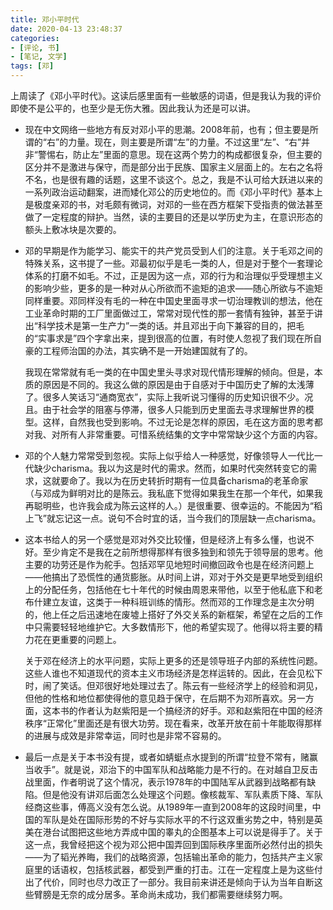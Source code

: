 ```yaml
---
title: 邓小平时代
date: 2020-04-13 23:48:37
categories: 
- [评论, 书]
- [笔记, 文学]
tags: [邓]
---
```


上周读了《邓小平时代》。这读后感里面有一些敏感的词语，但是我认为我的评价即使不是公平的，也至少是无伤大雅。因此我认为还是可以讲。

<!--more-->

- 现在中文网络一些地方有反对邓小平的思潮。2008年前，也有；但主要是所谓的“右”的力量。现在，则主要是所谓“左”的力量。不过这里“左”、“右”并非“警惕右，防止左”里面的意思。现在这两个势力的构成都很复杂，但主要的区分并不是激进与保守，而是部分出于民族、国家主义层面上的。左右之名将不名，也是很有趣的话题，这里不谈这个。总之，我是不认可给大跃进以来的一系列政治运动翻案，进而矮化邓公的历史地位的。而《邓小平时代》基本上是极度亲邓的书，对毛颇有微词，对邓的一些在西方框架下受指责的做法甚至做了一定程度的辩护。当然，读的主要目的还是以学历史为主，在意识形态的额头上敷冰块是次要的。

- 邓的早期是作为能学习、能实干的共产党员受到人们的注意。关于毛邓之间的特殊关系，这书提了一些。邓最初似乎是毛一类的人，但是对于整个一套理论体系的打磨不如毛。不过，正是因为这一点，邓的行为和治理似乎受理想主义的影响少些，更多的是一种对从心所欲而不逾矩的追求——随心所欲与不逾矩同样重要。邓同样没有毛的一种在中国史里面寻求一切治理教训的想法，他在工业革命时期的工厂里面做过工，常常对现代性的那一套情有独钟，甚至于讲出“科学技术是第一生产力”一类的话。并且邓出于向下兼容的目的，把毛的“实事求是”四个字拿出来，提到很高的位置，有时使人忽视了我们现在所自豪的工程师治国的办法，其实确不是一开始建国就有了的。 
  
  我现在常常就有毛一类的在中国史里头寻求对现代情形理解的倾向。但是，本质的原因是不同的。我这么做的原因是由于自感对于中国历史了解的太浅薄了。很多人笑话习“通商宽衣”，实际上我听说习懂得的历史知识很不少。况且。由于社会学的阻塞与停滞，很多人只能到历史里面去寻求理解世界的模型。这样，自然我也受到影响。不过无论是怎样的原因，毛在这方面的思考都对我、对所有人非常重要。可惜系统结集的文字中常常缺少这个方面的内容。

- 邓的个人魅力常常受到忽视。实际上似乎给人一种感觉，好像领导人一代比一代缺少charisma。我以为这是时代的需求。然而，如果时代突然转变它的需求，这就要命了。我以为在历史转折时期有一位具备charisma的老革命家（与邓成为鲜明对比的是陈云。我私底下觉得如果我生在那一个年代，如果我再聪明些，也许我会成为陈云这样的人。）是很重要、很幸运的。不能因为“稻上飞”就忘记这一点。说句不合时宜的话，当今我们的顶层缺一点charisma。

- 这本书给人的另一个感觉是邓对外交比较懂，但是经济上有多么懂，也说不好。至少肯定不是我在之前所想得那样有很多独到和领先于领导层的思考。他主要的功劳还是作为舵手。包括邓罕见地短时间撤回政令也是在经济问题上——他搞出了恐慌性的通货膨胀。从时间上讲，邓对于外交是更早地受到组织上的分配任务，包括他在七十年代的时候由周恩来带他，以至于他私底下和老布什建立友谊，这类于一种科班训练的情形。然而邓的工作理念是主次分明的，他上任之后迅速地在废墟上搭好了外交关系的新框架，希望在之后的工作中只需要轻轻地维护它。大多数情形下，他的希望实现了。他得以将主要的精力花在更重要的问题上。 
  
  关于邓在经济上的水平问题，实际上更多的还是领导班子内部的系统性问题。这些人谁也不知道现代的资本主义市场经济是怎样运转的。因此，在会见松下时，闹了笑话。但邓很好地处理过去了。陈云有一些经济学上的经验和洞见，但他的性格和地位都使得他的意见趋于保守，在后期不为邓所喜欢。另一方面，这本书的作者认为赵紫阳是一个搞经济的好手。邓和赵紫阳在中国的经济秩序“正常化”里面还是有很大功劳。现在看来，改革开放在前十年能取得那样的进展与成效是非常幸运，同时也是非常不容易的。

- 最后一点是关于本书没有提，或者如蜻蜓点水提到的所谓“拉登不常有，赌赢当收手”。就是说，邓治下的中国军队和战略能力是不行的。在对越自卫反击战里面，作者明说了这个情况，表示1978年的中国陆军从武器到战略都有缺陷。但是他没有讲邓后面怎么处理这个问题。像核裁军、军队素质下降、军队经商这些事，傅高义没有怎么说。从1989年一直到2008年的这段时间里，中国的军队是处在国际形势的不好与实际水平的不行这双重劣势之中，特别是英美在港台试图把这些地方弄成中国的睾丸的企图基本上可以说是得手了。关于这一点，我曾经把这个视为邓公把中国弄回到国际秩序里面所必然付出的损失——为了韬光养晦，我们的战略资源，包括输出革命的能力，包括共产主义家庭里的话语权，包括核武器，都受到严重的打击。江在一定程度上是为这些付出了代价，同时也尽力改正了一部分。我目前来讲还是倾向于认为当年自断这些臂膀是无奈的成分居多。革命尚未成功，我们都需要继续努力啊。